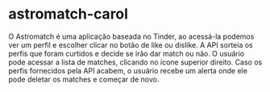 # astromatch-carol
O Astromatch é uma aplicação baseada no Tinder, ao acessá-la podemos ver um perfil e escolher clicar no botão de like ou dislike. A API sorteia os perfis que foram curtidos e decide se irão dar match ou não. O usuário pode acessar a lista de matches, clicando no ícone superior direito.  Caso os perfis fornecidos pela API acabem, o usuário recebe um alerta onde ele pode deletar os matches e começar de novo. 
